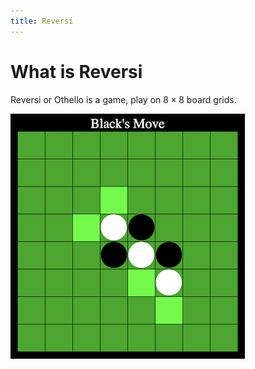 ```yaml
---
title: Reversi
---
```


# What is Reversi 
Reversi or Othello is a game, play on $8 \times 8$ board grids.  


![Reversi](./imgs/game.png)

